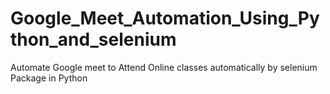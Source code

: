 # Google_Meet_Automation_Using_Python_and_selenium

Automate Google meet to Attend Online classes automatically by selenium Package in Python 


